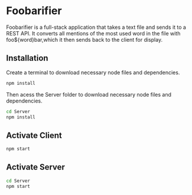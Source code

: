 # Foobarifier

Foobarifier is a full-stack application that takes a text file and sends it to a REST API. It converts all mentions of the most used word in the file with foo${word}bar,which it then sends back to the client for display.

## Installation

Create a terminal to download necessary node files and dependencies.

```bash
npm install
```
Then acess the Server folder to download necessary node files and dependencies.

```bash
cd Server
npm install
```
## Activate Client
```bash
npm start
```

## Activate Server

```bash
cd Server
npm start
```